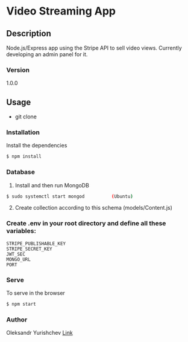 # Video Streaming App

## Description
Node.js/Express app using the Stripe API to sell video views.
Currently developing an admin panel for it. 

### Version
1.0.0


## Usage

- git clone

### Installation

Install the dependencies

```sh
$ npm install
```

### Database

1) Install and then run MongoDB

```sh
$ sudo systemctl start mongod          (Ubuntu)
```

2) Create collection according to this schema (models/Content.js)

### Create .env in your root directory and define all these variables:

````
STRIPE_PUBLISHABLE_KEY
STRIPE_SECRET_KEY
JWT_SEC
MONGO_URL
PORT

````

### Serve
To serve in the browser

```sh
$ npm start
```



### Author

Oleksandr Yurishchev
[Link](https://github.com/goth7mog)

